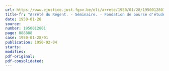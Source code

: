 ```yaml
---
url: https://www.ejustice.just.fgov.be/eli/arrete/1950/01/28/1950012801/justel
title-fr: "Arrêté du Régent. - Séminaire. - Fondation de bourse d'étude. - Fabriques d'église. - Associations sans but lucratif. - Legs."
date: 1950-01-28
source:
number: 1950012801
page: 888888
case: 1950-01-28/01
publication: 1950-02-04
starts:
modifies:
pdf-original:
pdf-consolidated:
---
```


